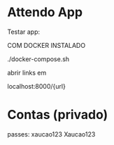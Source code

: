 # Attendo App


Testar app:

COM DOCKER INSTALADO

./docker-compose.sh

abrir links em 

localhost:8000/{url}


# Contas (privado)

passes:
xaucao123
Xaucao123